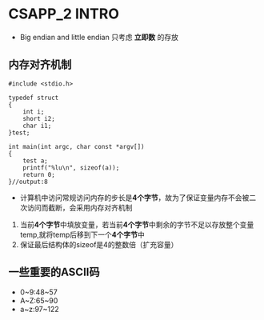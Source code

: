 # CSAPP_2 INTRO

* Big endian and little endian 只考虑 **立即数** 的存放

## 内存对齐机制
```
#include <stdio.h>

typedef struct
{
    int i;
    short i2;
    char i1;
}test;

int main(int argc, char const *argv[])
{
    test a;
    printf("%lu\n", sizeof(a)); 
    return 0;
}//output:8
```

* 计算机中访问常规访问内存的步长是**4个字节**，故为了保证变量内存不会被二次访问而截断，会采用内存对齐机制

1. 当前**4个字节**中填放变量，若当前**4个字节**中剩余的字节不足以存放整个变量temp,就将temp后移到下一个**4个字节**中
2. 保证最后结构体的sizeof是4的整数倍（扩充容量）

## 一些重要的ASCII码
* 0~9:48~57
* A~Z:65~90
* a~z:97~122
